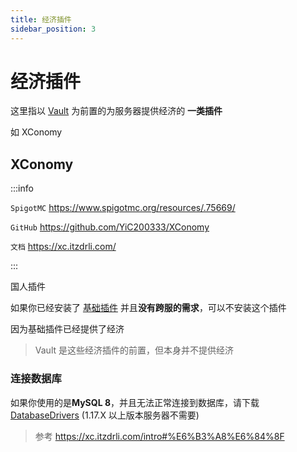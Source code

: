 ```yaml
---
title: 经济插件
sidebar_position: 3
---
```


# 经济插件

这里指以 [Vault](Vault/vault.md) 为前置的为服务器提供经济的 **一类插件**

如 XConomy

## XConomy

:::info

`SpigotMC` https://www.spigotmc.org/resources/.75669/

`GitHub` https://github.com/YiC200333/XConomy

`文档` https://xc.itzdrli.com/

:::

国人插件

如果你已经安装了 [基础插件](/Java/Essentials) 并且**没有跨服的需求**，可以不安装这个插件

因为基础插件已经提供了经济

> Vault 是这些经济插件的前置，但本身并不提供经济

### 连接数据库

如果你使用的是**MySQL 8**，并且无法正常连接到数据库，请下载 [DatabaseDrivers](https://github.com/YiC200333/DatabaseDrivers/releases) (1.17.X 以上版本服务器不需要)

> 参考 https://xc.itzdrli.com/intro#%E6%B3%A8%E6%84%8F
